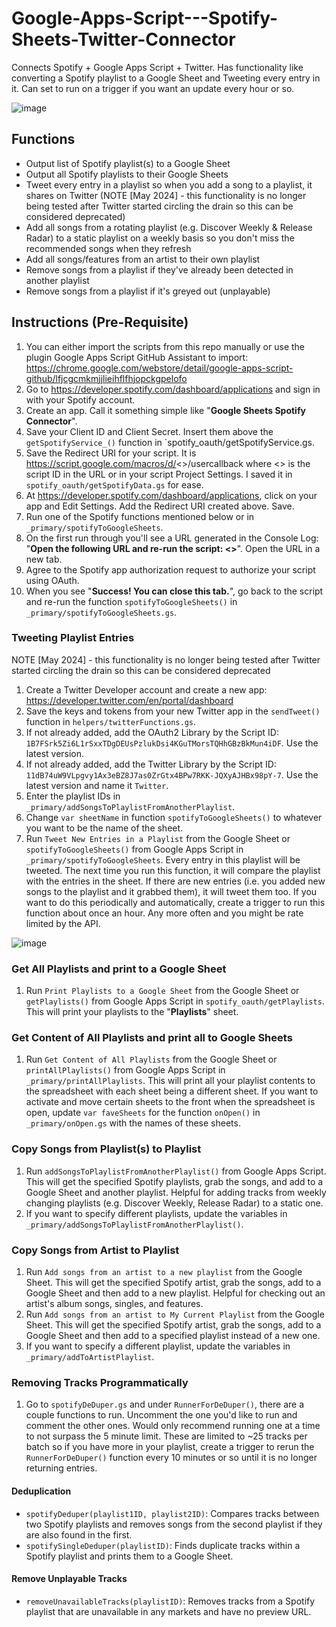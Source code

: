 # Google-Apps-Script---Spotify-Sheets-Twitter-Connector

Connects Spotify + Google Apps Script + Twitter. Has functionality like converting a Spotify playlist to a Google Sheet and Tweeting every entry in it. Can set to run on a trigger if you want an update every hour or so.

![image](https://user-images.githubusercontent.com/15747450/183298113-95739533-2200-45d2-8cf7-b357a91d98e6.png)

## Functions

- Output list of Spotify playlist(s) to a Google Sheet
- Output all Spotify playlists to their Google Sheets
- Tweet every entry in a playlist so when you add a song to a playlist, it shares on Twitter (NOTE [May 2024] - this functionality is no longer being tested after Twitter started circling the drain so this can be considered deprecated)
- Add all songs from a rotating playlist (e.g. Discover Weekly & Release Radar) to a static playlist on a weekly basis so you don't miss the recommended songs when they refresh
- Add all songs/features from an artist to their own playlist
- Remove songs from a playlist if they've already been detected in another playlist
- Remove songs from a playlist if it's greyed out (unplayable)

## Instructions (Pre-Requisite)

1. You can either import the scripts from this repo manually or use the plugin Google Apps Script GitHub Assistant to import:
   https://chrome.google.com/webstore/detail/google-apps-script-github/lfjcgcmkmjjlieihflfhjopckgpelofo
2. Go to https://developer.spotify.com/dashboard/applications and sign in with your Spotify account.
3. Create an app. Call it something simple like "**Google Sheets Spotify Connector**".
4. Save your Client ID and Client Secret. Insert them above the `getSpotifyService_()` function in `spotify_oauth/getSpotifyService.gs.
5. Save the Redirect URI for your script. It is https://script.google.com/macros/d/<<ID>>/usercallback where <<ID>> is the script ID in the URL or in your script Project Settings. I saved it in `spotify_oauth/getSpotifyData.gs` for ease.
6. At https://developer.spotify.com/dashboard/applications, click on your app and Edit Settings. Add the Redirect URI created above. Save.
7. Run one of the Spotify functions mentioned below or in `_primary/spotifyToGoogleSheets`.
8. On the first run through you'll see a URL generated in the Console Log: "**Open the following URL and re-run the script: <<URL>>**". Open the URL in a new tab.
9. Agree to the Spotify app authorization request to authorize your script using OAuth.
10. When you see "**Success! You can close this tab.**", go back to the script and re-run the function `spotifyToGoogleSheets()` in `_primary/spotifyToGoogleSheets.gs`.

### Tweeting Playlist Entries

NOTE [May 2024] - this functionality is no longer being tested after Twitter started circling the drain so this can be considered deprecated

1. Create a Twitter Developer account and create a new app: https://developer.twitter.com/en/portal/dashboard
2. Save the keys and tokens from your new Twitter app in the `sendTweet()` function in `helpers/twitterFunctions.gs`.
3. If not already added, add the OAuth2 Library by the Script ID: `1B7FSrk5Zi6L1rSxxTDgDEUsPzlukDsi4KGuTMorsTQHhGBzBkMun4iDF`. Use the latest version.
4. If not already added, add the Twitter Library by the Script ID: `11dB74uW9VLpgvy1Ax3eBZ8J7as0ZrGtx4BPw7RKK-JQXyAJHBx98pY-7`. Use the latest version and name it `Twitter`.
5. Enter the playlist IDs in `_primary/addSongsToPlaylistFromAnotherPlaylist`.
6. Change `var sheetName` in function `spotifyToGoogleSheets()` to whatever you want to be the name of the sheet.
7. Run `Tweet New Entries in a Playlist` from the Google Sheet or `spotifyToGoogleSheets()` from Google Apps Script in `_primary/spotifyToGoogleSheets`. Every entry in this playlist will be tweeted. The next time you run this function, it will compare the playlist with the entries in the sheet. If there are new entries (i.e. you added new songs to the playlist and it grabbed them), it will tweet them too. If you want to do this periodically and automatically, create a trigger to run this function about once an hour. Any more often and you might be rate limited by the API.

![image](https://user-images.githubusercontent.com/15747450/183298733-f11f8b41-a89b-4f9c-9581-0f339ca9dde9.png)

### Get All Playlists and print to a Google Sheet

1. Run `Print Playlists to a Google Sheet` from the Google Sheet or `getPlaylists()` from Google Apps Script in `spotify_oauth/getPlaylists`. This will print your playlists to the "**Playlists**" sheet.

### Get Content of All Playlists and print all to Google Sheets

1. Run `Get Content of All Playlists` from the Google Sheet or `printAllPlaylists()` from Google Apps Script in `_primary/printAllPlaylists`. This will print all your playlist contents to the spreadsheet with each sheet being a different sheet. If you want to activate and move certain sheets to the front when the spreadsheet is open, update `var faveSheets` for the function `onOpen()` in `_primary/onOpen.gs` with the names of these sheets.

### Copy Songs from Playlist(s) to Playlist

1. Run `addSongsToPlaylistFromAnotherPlaylist()` from Google Apps Script. This will get the specified Spotify playlists, grab the songs, and add to a Google Sheet and another playlist. Helpful for adding tracks from weekly changing playlists (e.g. Discover Weekly, Release Radar) to a static one.
2. If you want to specify different playlists, update the variables in `_primary/addSongsToPlaylistFromAnotherPlaylist()`.

### Copy Songs from Artist to Playlist

1. Run `Add songs from an artist to a new playlist` from the Google Sheet. This will get the specified Spotify artist, grab the songs, add to a Google Sheet and then add to a new playlist. Helpful for checking out an artist's album songs, singles, and features.
2. Run `Add songs from an artist to My Current Playlist` from the Google Sheet. This will get the specified Spotify artist, grab the songs, add to a Google Sheet and then add to a specified playlist instead of a new one.
3. If you want to specify a different playlist, update the variables in `_primary/addToArtistPlaylist`.

### Removing Tracks Programmatically

1. Go to `spotifyDeDuper.gs` and under `RunnerForDeDuper()`, there are a couple functions to run. Uncomment the one you'd like to run and comment the other ones. Would only recommend running one at a time to not surpass the 5 minute limit. These are limited to ~25 tracks per batch so if you have more in your playlist, create a trigger to rerun the `RunnerForDeDuper()` function every 10 minutes or so until it is no longer returning entries.

#### Deduplication

- `spotifyDeduper(playlist1ID, playlist2ID)`: Compares tracks between two Spotify playlists and removes songs from the second playlist if they are also found in the first.
- `spotifySingleDeduper(playlistID)`: Finds duplicate tracks within a Spotify playlist and prints them to a Google Sheet.

#### Remove Unplayable Tracks

- `removeUnavailableTracks(playlistID)`: Removes tracks from a Spotify playlist that are unavailable in any markets and have no preview URL.
